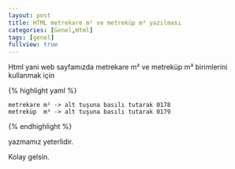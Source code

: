 ```yaml
---
layout: post
title: HTML metrekare m² ve metreküp m³ yazılması
categories: [Genel,Html]
tags: [genel]
fullview: true
---
```


Html yani web sayfamızda metrekare m² ve metreküp m³ birimlerini kullanmak için



{% highlight yaml %}

    metrekare m² -> alt tuşuna basılı tutarak 0178
    metreküp  m³ -> alt tuşuna basılı tutarak 0179

{% endhighlight %}

yazmamız yeterlidir.

Kolay gelsin.

